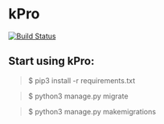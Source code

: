 # kPro

[![Build Status](https://travis-ci.org/khaledbakeer/kPro.svg?branch=master)](https://travis-ci.org/khaledbakeer/kPro)

## Start using kPro:
> $ pip3 install -r requirements.txt

> $ python3 manage.py migrate

> $ python3 manage.py makemigrations